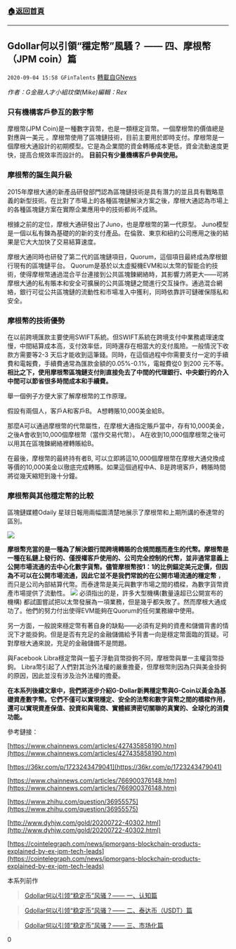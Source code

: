 ###  [:house:返回首頁](https://github.com/ourhimalayas/txt)
---

## Gdollar何以引領“穩定幣”風騷？ —— 四、摩根幣（JPM coin）篇
`2020-09-04 15:58 GFinTalents` [轉載自GNews](https://gnews.org/zh-hant/334214/)

*作者：G金融人才小組玟傑(Mike)編輯：Rex*

###  **只有機構客戶參互的數字幣** 

摩根幣(JPM Coin)是一種數字貨幣，也是一類穩定貨幣。一個摩根幣的價值總是對應與一美元 。摩根幣使用了區塊鏈技術，目前主要用於即時支付。摩根幣是一個摩根大通設計的初期模型。它是為企業間的資金轉賬成本更低，資金流動速度更快，提高合規效率而設計的。 **目前只有少量機構客戶參與使用。**

###  **摩根幣的誕生與升級** 

2015年摩根大通的新產品研發部門認為區塊鏈技術是具有潛力的並且具有戰略意義的新型技術。在比對了市場上的各種區塊鏈解決方案之後，摩根大通認為市場上的各種區塊鏈方案在實際企業應用中的技術都尚不成熟。

根據之前的定位，摩根大通研發出了Juno，也是摩根幣的第一代原型。 Juno模型是一個以私有鍊為基礎的的新的支付產品。在倫敦、東京和紐約公司應用之後的結果是它大大加快了交易結算速度。

摩根大通同時也研發了第二代的區塊鏈項目，Quorum，這個項目最終成為摩根銀行現有的區塊鏈平台。 Quorum是基於以太虛擬機EVM和以太幣的智能合約技術，使得摩根幣通過混合平台連接到公共區塊鍊網絡時，其影響力將更大——可將摩根大通的私有賬本和安全可擴展的公共區塊鏈之間進行交互操作。通過混合網絡，銀行可從公共區塊鏈的流動性和市場准入中獲利，同時依靠許可鏈確保隱私和安全。

###  **摩根幣的技術優勢** 

在以前跨境匯款主要使用SWIFT系統。但SWIFT系統在跨境支付中業務處理速度慢，中間結算成本高，支付效率低，同時還存在相當大的支付風險。一般情況下收款方需要等2-3 天后才能收到這筆錢。同時，在這個過程中你需要支付一定的手續費和電報費，手續費通常為匯款金額的0.05%-0.1%，電報費從0 到200 元不等。 **相比之下，使用摩根幣區塊鏈支付則直接免去了中間的代理銀行、中央銀行的介入中間可以節省很多時間成本和手續費。**

舉一個例子方便大家了解摩根幣的工作原理。

假設有兩個人，客戶A和客戶B。 A想轉賬10,000美金給B。

那麼A可以通過摩根幣的代幣屬性，在摩根大通指定賬戶當中，存有10,000美金，之後A會收到10,000個摩根幣（當作交易代幣）。 A在收到10,000個摩根幣之後可以用其在區塊鍊網絡裡轉賬給B。

在最後，摩根幣的最終持有者B, 可以立即將這10,000個摩根幣在摩根大通兌換成等價的10,000美金以徹底完成轉賬。如果這個過程中A、B是跨境客戶，轉賬時間將從幾天縮短到幾十分鐘。

###  **摩根幣與其他穩定幣的比較** 

區塊鏈媒體Odaily 星球日報用兩幅圖清楚地展示了摩根幣和上期所講的泰達幣的區別。

![](https://s3.amazonaws.com/gnews-media-offload/wp-content/uploads/2020/09/04155046/Screen-Shot-2020-09-04-at-3.49.55-PM.png)

**摩根幣充當的是一種為了解決銀行間跨境轉賬的合規問題而產生的代幣。**摩根幣是一種在私鏈上發行的、僅授權客戶使用的、公司完全控制的代幣，並非通常意義上公開市場流通的去中心化數字貨幣。儘管摩根幣按1：1的比例錨定美元定價，但因為**不可以在公開市場流通，因此它並不是我們常說的在公開市場流通的穩定幣** ，而只是公司內部結算代幣。而泰達幣是美元與數字市場之間的橋樑，為數字貨幣資產市場提供了流動性。
![](https://s3.amazonaws.com/gnews-media-offload/wp-content/uploads/2020/09/04155138/Screen-Shot-2020-09-04-at-3.50.16-PM.png)
必須指出的是，許多大型機構(數量遠超已公開宣布的機構) 都試圖嘗試把以太幣發展為一項業務，但是幾乎都失敗了。然而摩根大通成功了。他們的努力付出使得EVM能夠在Quorum的任何業務線中使用。

另一方面，一般說來穩定幣有著自身的缺點——必須有足夠的資產和儲備背書的情況下才能掛鉤。但是是否有充足的金融儲備給予背書一向是穩定幣面臨的質疑。可對摩根大通來說，充足的金融儲備不是問題。

與Facebook Libra穩定幣與一籃子浮動貨幣掛鉤不同，摩根幣與單一主權貨幣掛鉤。 Libra幣引起了人們對其治外法權的嚴重擔憂，但摩根幣則因為只與美金掛鉤的原因，因此並沒有涉及治外法權的擔憂。

**在本系列後續文章中，我們將逐步介紹G-Dollar新興穩定幣與G-Coin以黃金為基礎資產數字幣。它們不僅可以實現穩定、安全的法幣和數字貨幣之間的橋樑作用，還可以實現資產保值、投資和與電商、實體經濟密切關聯的真實的、全球化的消費功能。**

參考鏈接：

[https://www.chainnews.com/articles/427435858190.htm](https://www.chainnews.com/articles/427435858190.htm)

[https://36kr.com/p/1723243479041](https://36kr.com/p/1723243479041)

[https://www.chainnews.com/articles/766900376148.htm](https://www.chainnews.com/articles/766900376148.htm)

[https://www.zhihu.com/question/36955575](https://www.zhihu.com/question/36955575)

[http://www.dyhjw.com/gold/20200722-40302.html](http://www.dyhjw.com/gold/20200722-40302.html)

[https://cointelegraph.com/news/jpmorgans-blockchain-products-explained-by-ex-jpm-tech-leads](https://cointelegraph.com/news/jpmorgans-blockchain-products-explained-by-ex-jpm-tech-leads)

本系列前作

> [Gdollar何以引领“稳定币”风骚？—— 一、认知篇](https://gnews.org/zh-hans/315161/)

> [Gdollar何以引领“稳定币”风骚？—— 二、泰达币（USDT）篇](https://gnews.org/zh-hans/323692/)

> [Gdollar何以引领“稳定币”风骚？—— 三、市场化篇](https://gnews.org/zh-hans/327063/)

0
